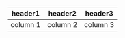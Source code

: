 
| header1  | header2  | header3  |
| -------- | -------- | -------- |
| column 1 | column 2 | column 3 |
